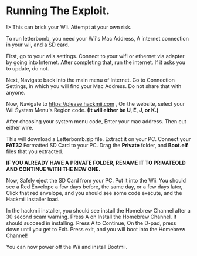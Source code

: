 # Running The Exploit.

!> This can brick your Wii. Attempt at your own risk.

To run letterbomb, you need your Wii's Mac Address, A internet connection in your wii, and a SD card.

First, go to your wiis settings. Connect to your wifi or ethernet via adapter by going into Internet. After completing that, run the internet. If it asks you to update, do not.

Next, Navigate back into the main menu of Internet. Go to Connection Settings, in which you will find your Mac Address. Do not share that with anyone.

Now, Navigate to https://please.hackmii.com , On the website, select your Wii System Menu's Region code. **(It will either be U, E, J, or K.)**

After choosing your system menu code, Enter your mac address. Then cut either wire.
 
This will download a Letterbomb.zip file. Extract it on your PC. Connect your **FAT32** Formatted SD Card to your PC. Drag the **Private** folder, and **Boot.elf** files that you extracted.

**IF YOU ALREADY HAVE A PRIVATE FOLDER, RENAME IT TO PRIVATEOLD AND CONTINUE WITH THE NEW ONE.**

Now, Safely eject the SD Card from your PC. Put it into the Wii. You should see a Red Envelope a few days before, the same day, or a few days later, Click that red envelope, and you should see some code execute, and the Hackmii Installer load.

In the hackmii installer, you should see install the Homebrew Channel after a 30 second scam warning. Press A on Install the Homebrew Channel. It should succeed in installing. Press A to Continue, On the D-pad, press down until you get to Exit. Press exit, and you will boot into the Homebrew Channel!

You can now power off the Wii and install Bootmii.
